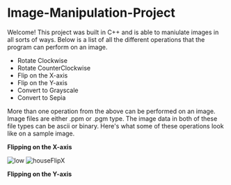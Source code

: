 # Image-Manipulation-Project

Welcome! This project was built in C++ and is able to maniulate images in all sorts of ways. Below is a list of all the different operations that the program can perform on an image. 

* Rotate Clockwise
* Rotate CounterClockwise
* Flip on the X-axis 
* Flip on the Y-axis
* Convert to Grayscale
* Convert to Sepia

More than one operation from the above can be performed on an image. Image files are either .ppm or .pgm type. The image data in both of these file types can be ascii or binary. Here's what some of these operations look like on a sample image. 

**Flipping on the X-axis**

![low](https://user-images.githubusercontent.com/94260151/189504431-71f4309f-9160-43bd-87d5-5b64b8b2da46.jpg)           ![houseFlipX](https://user-images.githubusercontent.com/94260151/189504504-e116224a-207c-4860-8435-6fb885a27441.jpg)

**Flipping on the Y-axis**



